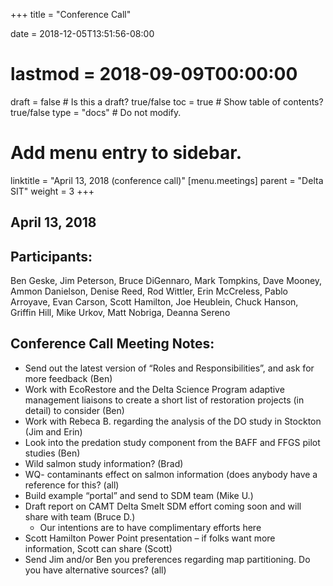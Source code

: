 +++
title = "Conference Call"

date = 2018-12-05T13:51:56-08:00
# lastmod = 2018-09-09T00:00:00

draft = false  # Is this a draft? true/false
toc = true  # Show table of contents? true/false
type = "docs"  # Do not modify.

# Add menu entry to sidebar.
linktitle = "April 13, 2018 (conference call)"
[menu.meetings]
  parent = "Delta SIT"
  weight = 3
+++

## April 13, 2018

## Participants:
Ben Geske, Jim Peterson, Bruce DiGennaro, Mark Tompkins, Dave Mooney, Ammon Danielson, Denise Reed, Rod Wittler, Erin McCreless, Pablo Arroyave, Evan Carson, Scott Hamilton, Joe Heublein, Chuck Hanson, Griffin Hill, Mike Urkov, Matt Nobriga, Deanna Sereno

## Conference Call Meeting Notes:
- Send out the latest version of “Roles and Responsibilities”, and ask for more feedback (Ben)
- Work with EcoRestore and the Delta Science Program adaptive management liaisons to create a short list of restoration projects (in      detail) to consider (Ben)
- Work with Rebeca B. regarding the analysis of the DO study in Stockton (Jim and Erin)
- Look into the predation study component from the BAFF and FFGS pilot studies (Ben)
- Wild salmon study information? (Brad)
- WQ- contaminants effect on salmon information (does anybody have a reference for this? (all)
- Build example “portal” and send to SDM team (Mike U.)
- Draft report on CAMT Delta Smelt SDM effort coming soon and will share with team (Bruce D.)
    - Our intentions are to have complimentary efforts here
- Scott Hamilton Power Point presentation – if folks want more information, Scott can share (Scott)
- Send Jim and/or Ben you preferences regarding map partitioning. Do you have alternative sources? (all)


